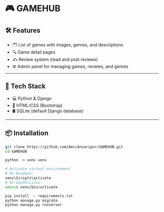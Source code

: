 # 🎮 GAMEHUB

## 🛠️ Features

- 🗂️ List of games with images, genres, and descriptions  
- 🔍 Game detail pages  
- ✍️ Review system (read and post reviews)  
- ⚙️ Admin panel for managing games, reviews, and genres  

---

## 🚀 Tech Stack

- 💻 Python & Django  
- 🎨 HTML/CSS (Bootstrap)  
- 🛢️ SQLite (default Django database)  

---

## 📦 Installation

```bash
git clone https://github.com/AmirAnsaripur/GAMEHUB.git
cd GAMEHUB

python -m venv venv

# Activate virtual environment
# On Windows:
venv\Scripts\activate
# On macOS/Linux:
source venv/bin/activate

pip install -r requirements.txt
python manage.py migrate
python manage.py runserver
